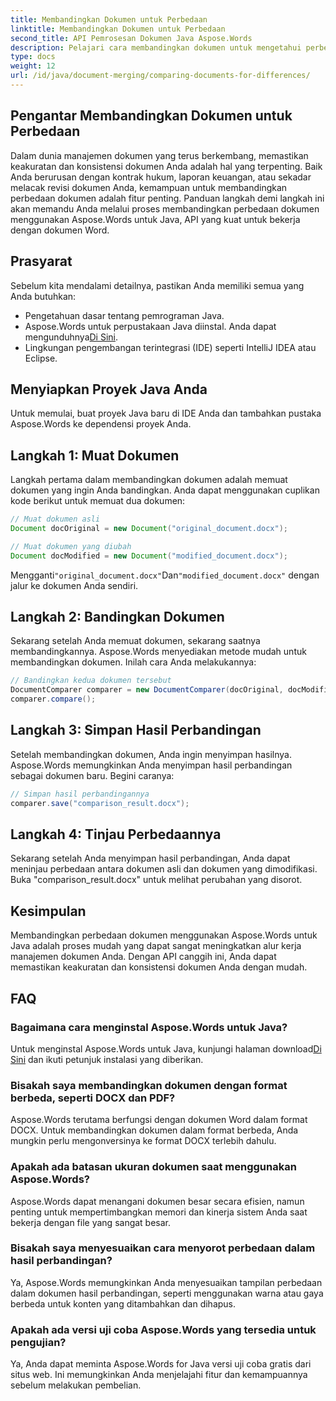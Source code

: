 ```yaml
---
title: Membandingkan Dokumen untuk Perbedaan
linktitle: Membandingkan Dokumen untuk Perbedaan
second_title: API Pemrosesan Dokumen Java Aspose.Words
description: Pelajari cara membandingkan dokumen untuk mengetahui perbedaannya menggunakan Aspose.Words di Java. Panduan langkah demi langkah kami memastikan pengelolaan dokumen yang akurat.
type: docs
weight: 12
url: /id/java/document-merging/comparing-documents-for-differences/
---
```


## Pengantar Membandingkan Dokumen untuk Perbedaan

Dalam dunia manajemen dokumen yang terus berkembang, memastikan keakuratan dan konsistensi dokumen Anda adalah hal yang terpenting. Baik Anda berurusan dengan kontrak hukum, laporan keuangan, atau sekadar melacak revisi dokumen Anda, kemampuan untuk membandingkan perbedaan dokumen adalah fitur penting. Panduan langkah demi langkah ini akan memandu Anda melalui proses membandingkan perbedaan dokumen menggunakan Aspose.Words untuk Java, API yang kuat untuk bekerja dengan dokumen Word.

## Prasyarat

Sebelum kita mendalami detailnya, pastikan Anda memiliki semua yang Anda butuhkan:

- Pengetahuan dasar tentang pemrograman Java.
-  Aspose.Words untuk perpustakaan Java diinstal. Anda dapat mengunduhnya[Di Sini](https://releases.aspose.com/words/java/).
- Lingkungan pengembangan terintegrasi (IDE) seperti IntelliJ IDEA atau Eclipse.

## Menyiapkan Proyek Java Anda

Untuk memulai, buat proyek Java baru di IDE Anda dan tambahkan pustaka Aspose.Words ke dependensi proyek Anda.

## Langkah 1: Muat Dokumen

Langkah pertama dalam membandingkan dokumen adalah memuat dokumen yang ingin Anda bandingkan. Anda dapat menggunakan cuplikan kode berikut untuk memuat dua dokumen:

```java
// Muat dokumen asli
Document docOriginal = new Document("original_document.docx");

// Muat dokumen yang diubah
Document docModified = new Document("modified_document.docx");
```

 Mengganti`"original_document.docx"`Dan`"modified_document.docx"` dengan jalur ke dokumen Anda sendiri.

## Langkah 2: Bandingkan Dokumen

Sekarang setelah Anda memuat dokumen, sekarang saatnya membandingkannya. Aspose.Words menyediakan metode mudah untuk membandingkan dokumen. Inilah cara Anda melakukannya:

```java
// Bandingkan kedua dokumen tersebut
DocumentComparer comparer = new DocumentComparer(docOriginal, docModified);
comparer.compare();
```

## Langkah 3: Simpan Hasil Perbandingan

Setelah membandingkan dokumen, Anda ingin menyimpan hasilnya. Aspose.Words memungkinkan Anda menyimpan hasil perbandingan sebagai dokumen baru. Begini caranya:

```java
// Simpan hasil perbandingannya
comparer.save("comparison_result.docx");
```

## Langkah 4: Tinjau Perbedaannya

Sekarang setelah Anda menyimpan hasil perbandingan, Anda dapat meninjau perbedaan antara dokumen asli dan dokumen yang dimodifikasi. Buka "comparison_result.docx" untuk melihat perubahan yang disorot.

## Kesimpulan

Membandingkan perbedaan dokumen menggunakan Aspose.Words untuk Java adalah proses mudah yang dapat sangat meningkatkan alur kerja manajemen dokumen Anda. Dengan API canggih ini, Anda dapat memastikan keakuratan dan konsistensi dokumen Anda dengan mudah.

## FAQ

### Bagaimana cara menginstal Aspose.Words untuk Java?

 Untuk menginstal Aspose.Words untuk Java, kunjungi halaman download[Di Sini](https://releases.aspose.com/words/java/) dan ikuti petunjuk instalasi yang diberikan.

### Bisakah saya membandingkan dokumen dengan format berbeda, seperti DOCX dan PDF?

Aspose.Words terutama berfungsi dengan dokumen Word dalam format DOCX. Untuk membandingkan dokumen dalam format berbeda, Anda mungkin perlu mengonversinya ke format DOCX terlebih dahulu.

### Apakah ada batasan ukuran dokumen saat menggunakan Aspose.Words?

Aspose.Words dapat menangani dokumen besar secara efisien, namun penting untuk mempertimbangkan memori dan kinerja sistem Anda saat bekerja dengan file yang sangat besar.

### Bisakah saya menyesuaikan cara menyorot perbedaan dalam hasil perbandingan?

Ya, Aspose.Words memungkinkan Anda menyesuaikan tampilan perbedaan dalam dokumen hasil perbandingan, seperti menggunakan warna atau gaya berbeda untuk konten yang ditambahkan dan dihapus.

### Apakah ada versi uji coba Aspose.Words yang tersedia untuk pengujian?

Ya, Anda dapat meminta Aspose.Words for Java versi uji coba gratis dari situs web. Ini memungkinkan Anda menjelajahi fitur dan kemampuannya sebelum melakukan pembelian.
